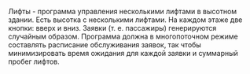 Лифты - программа управления несколькими лифтами в высотном здании. Есть высотка с несколькими лифтами. На каждом этаже две кнопки: вверх и вниз. Заявки (т. е. пассажиры) генерируются случайным образом. Программа должна в многопоточном режиме составлять расписание обслуживания заявок, так чтобы минимизировать время ожидания для каждой заявки и суммарный пробег лифтов.
